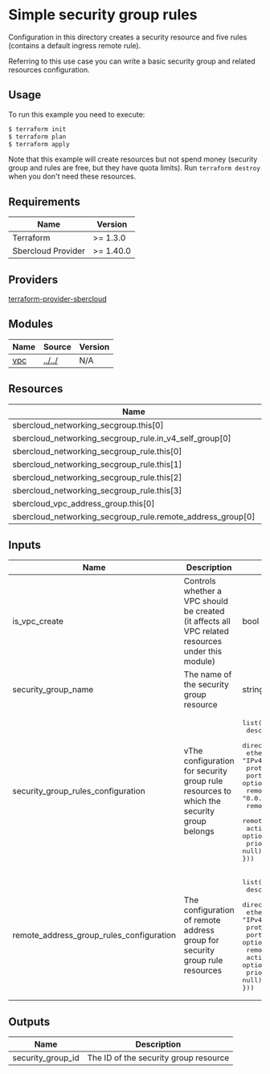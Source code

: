 # Simple security group rules

Configuration in this directory creates a security resource and five rules (contains a default ingress remote rule).

Referring to this use case you can write a basic security group and related resources configuration.

## Usage

To run this example you need to execute:

```bash
$ terraform init
$ terraform plan
$ terraform apply
```

Note that this example will create resources but not spend money (security group and rules are free, but they have
quota limits). Run `terraform destroy` when you don't need these resources.

## Requirements

| Name | Version |
|------|---------|
| Terraform | >= 1.3.0 |
| Sbercloud Provider | >= 1.40.0 |

## Providers

[terraform-provider-sbercloud](https://github.com/sbercloud-terraform/terraform-provider-sbercloud)

## Modules

| Name | Source | Version |
|------|--------|---------|
| <a name="module_vpc"></a> [vpc](#module\_vpc) | [../../](../../README.md) | N/A |

## Resources

| Name | Type |
|------|------|
| sbercloud_networking_secgroup.this[0] | resource |
| sbercloud_networking_secgroup_rule.in_v4_self_group[0] | resource |
| sbercloud_networking_secgroup_rule.this[0] | resource |
| sbercloud_networking_secgroup_rule.this[1] | resource |
| sbercloud_networking_secgroup_rule.this[2] | resource |
| sbercloud_networking_secgroup_rule.this[3] | resource |
| sbercloud_vpc_address_group.this[0] | resource |
| sbercloud_networking_secgroup_rule.remote_address_group[0] | resource |

## Inputs

| Name | Description | Type | Value |
|------|-------------|------|-------|
| is_vpc_create | Controls whether a VPC should be created (it affects all VPC related resources under this module) | bool | false |
| security_group_name | The name of the security group resource | string | module-single-security-group |
| security_group_rules_configuration |vThe configuration for security group rule resources to which the security group belongs | <pre>list(object({<br>  description             = optional(string, null)<br>  direction               = optional(string, "ingress")<br>  ethertype               = optional(string, "IPv4")<br>  protocol                = optional(string, null)<br>  ports                   = optional(string, null)<br>  remote_ip_prefix        = optional(string, "0.0.0.0/0")<br>  remote_group_id         = optional(string, null)<br>  remote_address_group_id = optional(string, null)<br>  action                  = optional(string, "allow")<br>  priority                = optional(number, null)<br>}))</pre> | <pre>[<br>  {direction="ingress", ethertype="IPv4", protocol="icmp"},<br>  {direction="ingress", ethertype="IPv6", protocol="icmp", remote_ip_prefix="::/0"},<br>  {direction="egress", ethertype="IPv4"},<br>  {direction="egress", ethertype="IPv6", remote_ip_prefix="::/0"},<br>]</pre> |
| remote_address_group_rules_configuration | The configuration of remote address group for security group rule resources | <pre>list(object({<br>  description      = optional(string, null)<br>  direction        = optional(string, "ingress")<br>  ethertype        = optional(string, "IPv4")<br>  protocol         = optional(string, null)<br>  ports            = optional(string, null)<br>  remote_addresses = list(string)<br>  action           = optional(string, "allow")<br>  priority         = optional(number, null)<br>}))</pre> |<pre>[<br>  {direction="ingress", ethertype="IPv4", protocol="icmp", ports="80", remote_addresses=["192.168.10.22,192.168.11.0-192.168.11.240"]},<br>]<pre> |

## Outputs

| Name | Description |
|------|-------------|
| security_group_id | The ID of the security group resource |
